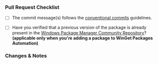 ### Pull Request Checklist

- [ ] The commit message(s) follows the [conventional commits](https://www.conventionalcommits.org/en/v1.0.0/#summary) guidelines.

- [ ] Have you verified that a previous version of the package is already present in the [Windows Package Manager Community Repository](https://github.com/microsoft/winget-pkgs)? **(applicable only when you're adding a package to WinGet Packages Automation)**

### Changes & Notes
